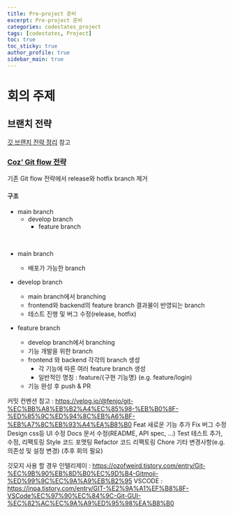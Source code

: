 ```yaml
---
title: Pre-project 준비
excerpt: Pre-project 준비
categories: codestates_project
tags: [codestates, Project]
toc: true
toc_sticky: true
author_profile: true
sidebar_main: true
---
```

# 회의 주제

## 브랜치 전략
[깃 브랜치 전략 정리](https://inpa.tistory.com/entry/GIT-%E2%9A%A1%EF%B8%8F-github-flow-git-flow-%F0%9F%93%88-%EB%B8%8C%EB%9E%9C%EC%B9%98-%EC%A0%84%EB%9E%B5) 참고
### [Coz’ Git flow 전략](https://urclass.codestates.com/content/5d5e3d05-6ef7-4a85-bac7-a46e50326b74?playlist=2723)
기존 Git flow 전략에서 release와 hotfix branch 제거
#### 구조
- main branch
  - develop branch
    - feature branch

<br>

- main branch
  - 배포가 가능한 branch
- develop branch
  - main branch에서 branching
  - frontend와 backend의 feature branch 결과물이 반영되는 branch
  - 테스트 진행 및 버그 수정(release, hotfix)

- feature branch
  - develop branch에서 branching
  - 기능 개발을 위한 branch 
  - frontend 와 backend 각각의 branch 생성
    - 각 기능에 따른 여러 feature branch 생성
    - 일반적인 명칭 : feature/{구현 기능명} (e.g. feature/login)
  - 기능 완성 후 push & PR

커밋 컨벤션
참고 : https://velog.io/@fenjo/git-%EC%BB%A8%EB%B2%A4%EC%85%98-%EB%B0%8F-%ED%85%9C%ED%94%8C%EB%A6%BF-%EB%A7%8C%EB%93%A4%EA%B8%B0
Feat	새로운 기능 추가
Fix	버그 수정
Design	css등 UI 수정
Docs	문서 수정(README, API spec, ...)
Test	테스트 추가, 수정, 리팩토링
Style	코드 포맷팅
Refactor	코드 리팩토링
Chore	기타 변경사항(e.g. 의존성 및 설정 변경) (추후 회의 필요)

  깃모지 사용 할 경우
  인텔리제이 : https://ozofweird.tistory.com/entry/Git-%EC%9B%90%EB%8D%B0%EC%9D%B4-Gitmoji-%ED%99%9C%EC%9A%A9%EB%B2%95
  VSCODE : https://inpa.tistory.com/entry/GIT-%E2%9A%A1%EF%B8%8F-VSCode%EC%97%90%EC%84%9C-Git-GUI-%EC%82%AC%EC%9A%A9%ED%95%98%EA%B8%B0